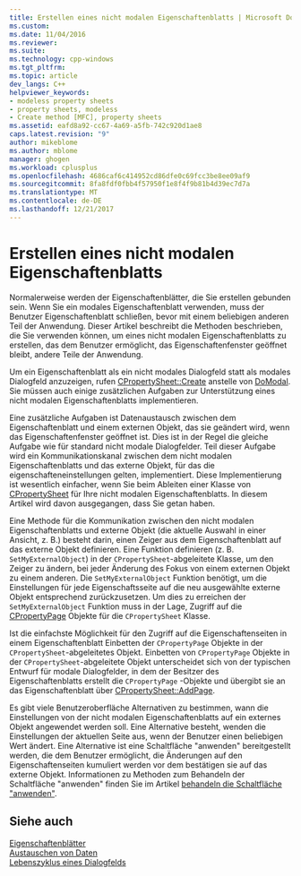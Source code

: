 ```yaml
---
title: Erstellen eines nicht modalen Eigenschaftenblatts | Microsoft Docs
ms.custom: 
ms.date: 11/04/2016
ms.reviewer: 
ms.suite: 
ms.technology: cpp-windows
ms.tgt_pltfrm: 
ms.topic: article
dev_langs: C++
helpviewer_keywords:
- modeless property sheets
- property sheets, modeless
- Create method [MFC], property sheets
ms.assetid: eafd8a92-cc67-4a69-a5fb-742c920d1ae8
caps.latest.revision: "9"
author: mikeblome
ms.author: mblome
manager: ghogen
ms.workload: cplusplus
ms.openlocfilehash: 4686caf6c414952cd86dfe0c69fcc3be8ee09af9
ms.sourcegitcommit: 8fa8fdf0fbb4f57950f1e8f4f9b81b4d39ec7d7a
ms.translationtype: MT
ms.contentlocale: de-DE
ms.lasthandoff: 12/21/2017
---
```

# <a name="creating-a-modeless-property-sheet"></a>Erstellen eines nicht modalen Eigenschaftenblatts
Normalerweise werden der Eigenschaftenblätter, die Sie erstellen gebunden sein. Wenn Sie ein modales Eigenschaftenblatt verwenden, muss der Benutzer Eigenschaftenblatt schließen, bevor mit einem beliebigen anderen Teil der Anwendung. Dieser Artikel beschreibt die Methoden beschrieben, die Sie verwenden können, um eines nicht modalen Eigenschaftenblatts zu erstellen, das dem Benutzer ermöglicht, das Eigenschaftenfenster geöffnet bleibt, andere Teile der Anwendung.  
  
 Um ein Eigenschaftenblatt als ein nicht modales Dialogfeld statt als modales Dialogfeld anzuzeigen, rufen [CPropertySheet::Create](../mfc/reference/cpropertysheet-class.md#create) anstelle von [DoModal](../mfc/reference/cpropertysheet-class.md#domodal). Sie müssen auch einige zusätzlichen Aufgaben zur Unterstützung eines nicht modalen Eigenschaftenblatts implementieren.  
  
 Eine zusätzliche Aufgaben ist Datenaustausch zwischen dem Eigenschaftenblatt und einem externen Objekt, das sie geändert wird, wenn das Eigenschaftenfenster geöffnet ist. Dies ist in der Regel die gleiche Aufgabe wie für standard nicht modale Dialogfelder. Teil dieser Aufgabe wird ein Kommunikationskanal zwischen dem nicht modalen Eigenschaftenblatts und das externe Objekt, für das die eigenschafteneinstellungen gelten, implementiert. Diese Implementierung ist wesentlich einfacher, wenn Sie beim Ableiten einer Klasse von [CPropertySheet](../mfc/reference/cpropertysheet-class.md) für Ihre nicht modalen Eigenschaftenblatts. In diesem Artikel wird davon ausgegangen, dass Sie getan haben.  
  
 Eine Methode für die Kommunikation zwischen den nicht modalen Eigenschaftenblatts und externe Objekt (die aktuelle Auswahl in einer Ansicht, z. B.) besteht darin, einen Zeiger aus dem Eigenschaftenblatt auf das externe Objekt definieren. Eine Funktion definieren (z. B. `SetMyExternalObject`) in der `CPropertySheet`-abgeleitete Klasse, um den Zeiger zu ändern, bei jeder Änderung des Fokus von einem externen Objekt zu einem anderen. Die `SetMyExternalObject` Funktion benötigt, um die Einstellungen für jede Eigenschaftsseite auf die neu ausgewählte externe Objekt entsprechend zurückzusetzen. Um dies zu erreichen der `SetMyExternalObject` Funktion muss in der Lage, Zugriff auf die [CPropertyPage](../mfc/reference/cpropertypage-class.md) Objekte für die `CPropertySheet` Klasse.  
  
 Ist die einfachste Möglichkeit für den Zugriff auf die Eigenschaftenseiten in einem Eigenschaftenblatt Einbetten der `CPropertyPage` Objekte in der `CPropertySheet`-abgeleitetes Objekt. Einbetten von `CPropertyPage` Objekte in der `CPropertySheet`-abgeleitete Objekt unterscheidet sich von der typischen Entwurf für modale Dialogfelder, in dem der Besitzer des Eigenschaftenblatts erstellt die `CPropertyPage` -Objekte und übergibt sie an das Eigenschaftenblatt über [ CPropertySheet::AddPage](../mfc/reference/cpropertysheet-class.md#addpage).  
  
 Es gibt viele Benutzeroberfläche Alternativen zu bestimmen, wann die Einstellungen von der nicht modalen Eigenschaftenblatts auf ein externes Objekt angewendet werden soll. Eine Alternative besteht, wenden die Einstellungen der aktuellen Seite aus, wenn der Benutzer einen beliebigen Wert ändert. Eine Alternative ist eine Schaltfläche "anwenden" bereitgestellt werden, die dem Benutzer ermöglicht, die Änderungen auf den Eigenschaftenseiten kumuliert werden vor dem bestätigen sie auf das externe Objekt. Informationen zu Methoden zum Behandeln der Schaltfläche "anwenden" finden Sie im Artikel [behandeln die Schaltfläche "anwenden"](../mfc/handling-the-apply-button.md).  
  
## <a name="see-also"></a>Siehe auch  
 [Eigenschaftenblätter](../mfc/property-sheets-mfc.md)   
 [Austauschen von Daten](../mfc/exchanging-data.md)   
 [Lebenszyklus eines Dialogfelds](../mfc/life-cycle-of-a-dialog-box.md)

